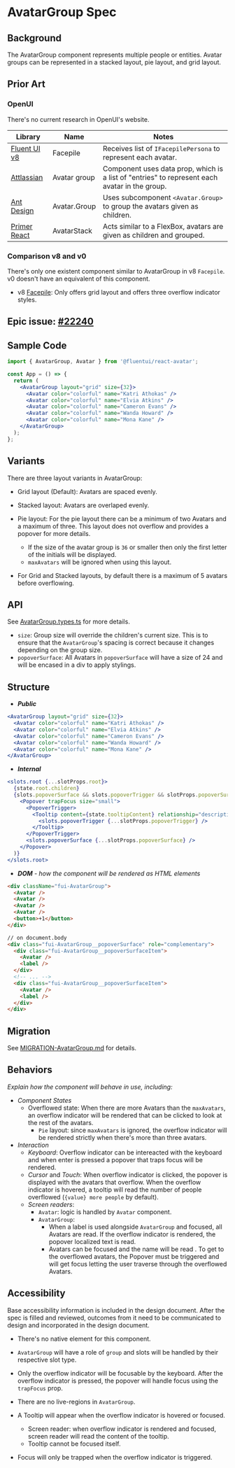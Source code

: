 # AvatarGroup Spec

## Background

The AvatarGroup component represents multiple people or entities. Avatar groups can be represented in a stacked layout, pie layout, and grid layout.

## Prior Art

### OpenUI

There's no current research in OpenUI's website.

| Library                                                                               | Name         | Notes                                                                                         |
| ------------------------------------------------------------------------------------- | ------------ | --------------------------------------------------------------------------------------------- |
| [Fluent UI v8](https://developer.microsoft.com/en-us/fluentui#/controls/web/facepile) | Facepile     | Receives list of `IFacepilePersona` to represent each avatar.                                 |
| [Attlassian](https://atlassian.design/components/avatar-group/examples)               | Avatar group | Component uses data prop, which is a list of "entries" to represent each avatar in the group. |
| [Ant Design](https://ant.design/components/avatar/)                                   | Avatar.Group | Uses subcomponent `<Avatar.Group>` to group the avatars given as children.                    |
| [Primer React](https://primer.style/react/AvatarStack)                                | AvatarStack  | Acts similar to a FlexBox, avatars are given as children and grouped.                         |

### Comparison v8 and v0

There's only one existent component similar to AvatarGroup in v8 `Facepile`. v0 doesn't have an equivalent of this component.

- v8 [Facepile](https://developer.microsoft.com/en-us/fluentui#/controls/web/facepile): Only offers grid layout and offers three overflow indicator styles.

## Epic issue: [#22240](https://github.com/microsoft/fluentui/issues/22240)

## Sample Code

```jsx
import { AvatarGroup, Avatar } from '@fluentui/react-avatar';

const App = () => {
  return (
    <AvatarGroup layout="grid" size={32}>
      <Avatar color="colorful" name="Katri Athokas" />
      <Avatar color="colorful" name="Elvia Atkins" />
      <Avatar color="colorful" name="Cameron Evans" />
      <Avatar color="colorful" name="Wanda Howard" />
      <Avatar color="colorful" name="Mona Kane" />
    </AvatarGroup>
  );
};
```

## Variants

There are three layout variants in AvatarGroup:

- Grid layout (Default): Avatars are spaced evenly.
- Stacked layout: Avatars are overlaped evenly.
- Pie layout: For the pie layout there can be a minimum of two Avatars and a maximum of three. This layout does not overflow and provides a popover for more details.

  - If the size of the avatar group is `36` or smaller then only the first letter of the initials will be displayed.
  - `maxAvatars` will be ignored when using this layout.

- For Grid and Stacked layouts, by default there is a maximum of 5 avatars before overflowing.

## API

See [AvatarGroup.types.ts](./src/components/AvatarGroup/AvatarGroup.types.ts) for more details.

- `size`: Group size will override the children's current size. This is to ensure that the `AvatarGroup`'s spacing is correct because it changes depending on the group size.
- `popoverSurface`: All Avatars in `popoverSurface` will have a size of 24 and will be encased in a div to apply stylings.

## Structure

- _**Public**_

```jsx
<AvatarGroup layout="grid" size={32}>
  <Avatar color="colorful" name="Katri Athokas" />
  <Avatar color="colorful" name="Elvia Atkins" />
  <Avatar color="colorful" name="Cameron Evans" />
  <Avatar color="colorful" name="Wanda Howard" />
  <Avatar color="colorful" name="Mona Kane" />
</AvatarGroup>
```

- _**Internal**_

```jsx
<slots.root {...slotProps.root}>
  {state.root.children}
  {slots.popoverSurface && slots.popoverTrigger && slotProps.popoverSurface.children && (
    <Popover trapFocus size="small">
      <PopoverTrigger>
        <Tooltip content={state.tooltipContent} relationship="description" appearance="inverted">
          <slots.popoverTrigger {...slotProps.popoverTrigger} />
        </Tooltip>
      </PopoverTrigger>
      <slots.popoverSurface {...slotProps.popoverSurface} />
    </Popover>
  )}
</slots.root>
```

- _**DOM** - how the component will be rendered as HTML elements_

```html
<div className="fui-AvatarGroup">
  <Avatar />
  <Avatar />
  <Avatar />
  <Avatar />
  <button>+1</button>
</div>

// on document.body
<div class="fui-AvatarGroup__popoverSurface" role="complementary">
  <div class="fui-AvatarGroup__popoverSurfaceItem">
    <Avatar />
    <label />
  </div>
  <!-- ... -->
  <div class="fui-AvatarGroup__popoverSurfaceItem">
    <Avatar />
    <label />
  </div>
</div>
```

## Migration

See [MIGRATION-AvatarGroup.md](MIGRATION-AvatarGroup.md) for details.

## Behaviors

_Explain how the component will behave in use, including:_

- _Component States_
  - Overflowed state: When there are more Avatars than the `maxAvatars`, an overflow indicator will be rendered that can be clicked to look at the rest of the avatars.
    - `Pie` layout: since `maxAvatars` is ignored, the overflow indicator will be rendered strictly when there's more than three avatars.
- _Interaction_
  - _Keyboard_: Overflow indicator can be intereacted with the keyboard and when enter is pressed a popover that traps focus will be rendered.
  - _Cursor_ and _Touch_: When overflow indicator is clicked, the popover is displayed with the avatars that overflow. When the overflow indicator is hovered, a tooltip will read the number of people overflowed (`{value} more people` by default).
  - _Screen readers_:
    - `Avatar`: logic is handled by `Avatar` component.
    - `AvatarGroup`:
      - When a label is used alongside `AvatarGroup` and focused, all Avatars are read. If the overflow indicator is rendered, the popover localized text is read.
      - Avatars can be focused and the name will be read . To get to the overflowed avatars, the Popover must be triggered and will get focus letting the user traverse through the overflowed Avatars.

## Accessibility

Base accessibility information is included in the design document. After the spec is filled and reviewed, outcomes from it need to be communicated to design and incorporated in the design document.

- There's no native element for this component.

- `AvatarGroup` will have a role of `group` and slots will be handled by their respective slot type.
- Only the overflow indicator will be focusable by the keyboard. After the overflow indicator is pressed, the popover will handle focus using the `trapFocus` prop.
- There are no live-regions in `AvatarGroup`.
- A Tooltip will appear when the overflow indicator is hovered or focused.
  - Screen reader: when overflow indicator is rendered and focused, screen reader will read the content of the tooltip.
  - Tooltip cannot be focused itself.
- Focus will only be trapped when the overflow indicator is triggered.
